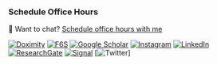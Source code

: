 ### Schedule Office Hours
📅 Want to chat? [Schedule office hours with me](https://calendar.app.google/TXsr89JzVix2mnjK8)

[![Doximity](https://img.shields.io/badge/Doximity-Joe_Maristela-0077B5?style=flat-square&logo=docusign&logoColor=white)](https://buff.ly/3yysACL)
[![F6S](https://img.shields.io/badge/F6S-Joe_Maristela-0A1E3F?style=flat-square&logo=f6s&logoColor=white)](https://www.f6s.com/member/joemaristela)
[![Google Scholar](https://img.shields.io/badge/Google_Scholar-Joe_Maristela-4285F4?style=flat-square&logo=google-scholar&logoColor=white)](https://scholar.google.com/citations?user=gHTHirEAAAAJ)
[![Instagram](https://img.shields.io/badge/Instagram-@joemaristela3-E4405F?style=flat-square&logo=instagram&logoColor=white)](https://www.instagram.com/joemaristela3/)
[![LinkedIn](https://img.shields.io/badge/LinkedIn-Joe_Maristela-0077B5?style=flat-square&logo=linkedin&logoColor=white)](https://www.linkedin.com/in/joemaristela/)
[![ResearchGate](https://img.shields.io/badge/ResearchGate-Joe_Maristela-00CCBB?style=flat-square&logo=researchgate&logoColor=white)](https://www.researchgate.net/profile/Joe-Maristela-2)
[![Signal](https://img.shields.io/badge/Signal-Investor_Profile-33A668?style=flat-square&logo=signal&logoColor=white)](https://signal.nfx.com/investors/joe-maristela)
[![Twitter](https://img.shields.io/badge/Twitter-@rolodexter6-1DA1F2?style=flat-square&logo=twitter&logoColor=white)]
